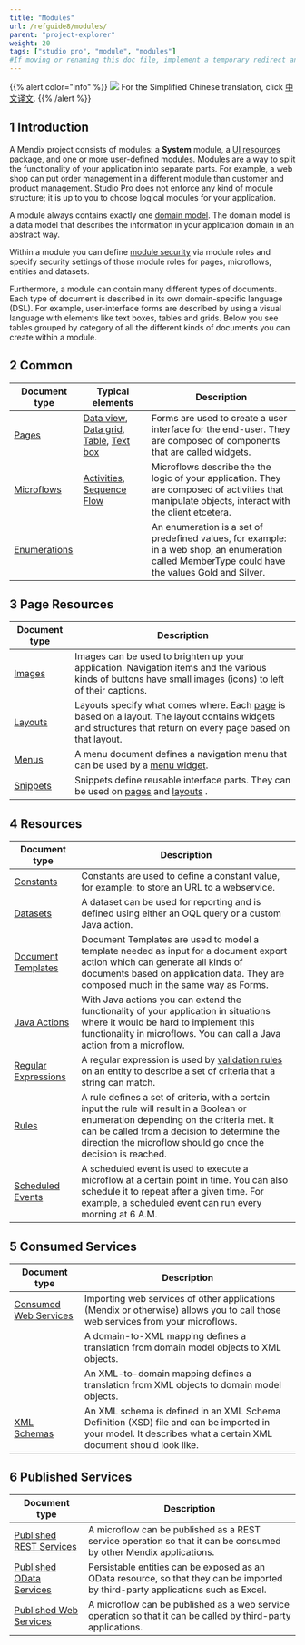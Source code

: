 ```yaml
---
title: "Modules"
url: /refguide8/modules/
parent: "project-explorer"
weight: 20
tags: ["studio pro", "module", "modules"]
#If moving or renaming this doc file, implement a temporary redirect and let the respective team know they should update the URL in the product. See Mapping to Products for more details.
---
```


{{% alert color="info" %}}
<img src="attachments/chinese-translation/china.png" style="display: inline-block; margin: 0" /> For the Simplified Chinese translation, click [中文译文](https://cdn.mendix.tencent-cloud.com/documentation/refguide8/modules.pdf).
{{% /alert %}}

## 1 Introduction

A Mendix project consists of modules: a **System** module, a [UI resources package](/refguide8/ui-resources-package/), and one or more user-defined modules. Modules are a way to split the functionality of your application into separate parts. For example, a web shop can put order management in a different module than customer and product management. Studio Pro does not enforce any kind of module structure; it is up to you to choose logical modules for your application.

A module always contains exactly one [domain model](/refguide8/domain-model/). The domain model is a data model that describes the information in your application domain in an abstract way.

Within a module you can define [module security](/refguide8/module-security/) via module roles and specify security settings of those module roles for pages, microflows, entities and datasets.

Furthermore, a module can contain many different types of documents. Each type of document is described in its own domain-specific language (DSL). For example, user-interface forms are described by using a visual language with elements like text boxes, tables and grids. Below you see tables grouped by category of all the different kinds of documents you can create within a module.

## 2 Common

| Document type | Typical elements | Description |
| --- | --- | --- |
| [Pages](/refguide8/pages/) | [Data view](/refguide8/data-view/), [Data grid](/refguide8/data-grid/), [Table](/refguide8/table/), [Text box](/refguide8/text-box/) | Forms are used to create a user interface for the end-user. They are composed of components that are called widgets. |
| [Microflows](/refguide8/microflows/) | [Activities](/refguide8/activities/), [Sequence Flow](/refguide8/sequence-flow/) | Microflows describe the the logic of your application. They are composed of activities that manipulate objects, interact with the client etcetera. |
| [Enumerations](/refguide8/enumerations/) |   | An enumeration is a set of predefined values, for example: in a web shop, an enumeration called MemberType could have the values Gold and Silver. |

## 3 Page Resources

| Document type | Description |
| --- | --- |
| [Images](/refguide8/images/) | Images can be used to brighten up your application. Navigation items and the various kinds of buttons have small images (icons) to left of their captions. |
| [Layouts](/refguide8/layout/) | Layouts specify what comes where. Each  [page](/refguide8/page/) is based on a layout. The layout contains widgets and structures that return on every page based on that layout.  |
| [Menus](/refguide8/menu/) | A menu document defines a navigation menu that can be used by a  [menu widget](/refguide8/menu-widgets/). |
| [Snippets](/refguide8/snippet/) | Snippets define reusable interface parts. They can be used on  [pages](/refguide8/page/) and  [layouts](/refguide8/layout/) . |

## 4 Resources

| Document type | Description |
| --- | --- |
| [Constants](/refguide8/constants/) | Constants are used to define a constant value, for example: to store an URL to a webservice. |
| [Datasets](/refguide8/data-sets/) | A dataset can be used for reporting and is defined using either an OQL query or a custom Java action. |
| [Document Templates](/refguide8/document-templates/) | Document Templates are used to model a template needed as input for a document export action which can generate all kinds of documents based on application data. They are composed much in the same way as Forms. |
| [Java Actions](/refguide8/java-actions/) | With Java actions you can extend the functionality of your application in situations where it would be hard to implement this functionality in microflows. You can call a Java action from a microflow. |
| [Regular Expressions](/refguide8/regular-expressions/) | A regular expression is used by [validation rules](/refguide8/validation-rules/) on an entity to describe a set of criteria that a string can match. |
| [Rules](/refguide8/rules/) | A rule defines a set of criteria, with a certain input the rule will result in a Boolean or enumeration depending on the criteria met. It can be called from a decision to determine the direction the microflow should go once the decision is reached. |
| [Scheduled Events](/refguide8/scheduled-events/) | A scheduled event is used to execute a microflow at a certain point in time. You can also schedule it to repeat after a given time. For example, a scheduled event can run every morning at 6 A.M. |

## 5 Consumed Services

| Document type | Description |
| --- | --- |
| [Consumed Web Services](/refguide8/consumed-web-services/) | Importing web services of other applications (Mendix or otherwise) allows you to call those web services from your microflows. |
|  | A domain-to-XML mapping defines a translation from domain model objects to XML objects. |
|  | An XML-to-domain mapping defines a translation from XML objects to domain model objects. |
| [XML Schemas](/refguide8/xml-schemas/) | An XML schema is defined in an XML Schema Definition (XSD) file and can be imported in your model. It describes what a certain XML document should look like. |

## 6 Published Services

| Document type | Description |
| --- | --- |
| [Published REST Services](/refguide8/published-rest-services/) | A microflow can be published as a REST service operation so that it can be consumed by other Mendix applications. |
| [Published OData Services](/refguide8/published-odata-services/) | Persistable entities can be exposed as an OData resource, so that they can be imported by third-party applications such as Excel. |
| [Published Web Services](/refguide8/published-web-services/) | A microflow can be published as a web service operation so that it can be called by third-party applications. |

